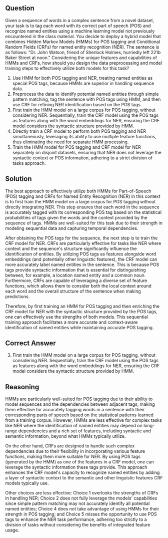 ## Question
Given a sequence of words in a complex sentence from a novel dataset, your task is to tag each word with its correct part of speech (POS) and recognize named entities using a machine learning model not previously encountered in the class material. You decide to deploy a hybrid model that combines Hidden Markov Models (HMMs) for POS tagging and Conditional Random Fields (CRFs) for named entity recognition (NER). The sentence is as follows: "Dr. John Watson, friend of Sherlock Holmes, hurriedly left 221b Baker Street at noon." Considering the unique features and capabilities of HMMs and CRFs, how should you design the data preprocessing and model training steps to effectively utilize both models for this task?

1. Use HMM for both POS tagging and NER, treating named entities as special POS tags, because HMMs are superior in handling sequence data.
2. Preprocess the data to identify potential named entities through simple pattern matching, tag the sentence with POS tags using HMM, and then use CRF for refining NER identification based on the POS tags.
3. First train the HMM model on a large corpus for POS tagging, without considering NER. Sequentially, train the CRF model using the POS tags as features along with the word embeddings for NER, ensuring the CRF model considers the syntactic structure provided by HMM.
4. Directly train a CRF model to perform both POS tagging and NER simultaneously, leveraging its ability to use multiple feature functions, thus eliminating the need for separate HMM processing.
5. Train the HMM model for POS tagging and CRF model for NER separately on disjoint datasets, ensuring that NER does not leverage the syntactic context or POS information, adhering to a strict division of tasks approach.

## Solution
The best approach to effectively utilize both HMMs for Part-of-Speech (POS) tagging and CRFs for Named Entity Recognition (NER) in this context is to first train the HMM model on a large corpus for POS tagging without directly integrating NER. This step ensures that each word in the sequence is accurately tagged with its corresponding POS tag based on the statistical probabilities of tags given the words and the context provided by the sequence of tags. HMMs are well-suited for this task due to their strength in modeling sequential data and capturing temporal dependencies.

After obtaining the POS tags for the sequence, the next step is to train the CRF model for NER. CRFs are particularly effective for tasks like NER where context and the sequence's structure significantly influence the identification of entities. By utilizing POS tags as features alongside word embeddings (and potentially other linguistic features), the CRF model can more accurately label named entities in the sentence. This is because POS tags provide syntactic information that is essential for distinguishing between, for example, a location named entity and a common noun. Furthermore, CRFs are capable of leveraging a diverse set of feature functions, which allows them to consider both the local context around each word and the overall structure of the sentence when making predictions.

Therefore, by first training an HMM for POS tagging and then enriching the CRF model for NER with the syntactic structure provided by the POS tags, one can effectively use the strengths of both models. This sequential training approach facilitates a more accurate and context-aware identification of named entities while maintaining accurate POS tagging.

## Correct Answer
3. First train the HMM model on a large corpus for POS tagging, without considering NER. Sequentially, train the CRF model using the POS tags as features along with the word embeddings for NER, ensuring the CRF model considers the syntactic structure provided by HMM.

## Reasoning
HMMs are particularly well-suited for POS tagging due to their ability to model sequences and the dependencies between adjacent tags, making them effective for accurately tagging words in a sentence with their corresponding parts of speech based on the statistical patterns learned from a training corpus. However, HMMs are less effective for complex tasks like NER where the identification of named entities may depend on long-range dependencies and a rich set of features, including syntactic and semantic information, beyond what HMMs typically utilize.

On the other hand, CRFs are designed to handle such complex dependencies due to their flexibility in incorporating various feature functions, making them more suitable for NER. By using POS tags (generated by the HMM) as one of the features in a CRF model, one can leverage the syntactic information these tags provide. This approach enhances the CRF model's capacity to recognize named entities by adding a layer of syntactic context to the semantic and other linguistic features CRF models typically use.

Other choices are less effective: Choice 1 overlooks the strengths of CRFs in handling NER; Choice 2 does not fully leverage the models' capabilities since simple pattern matching may not accurately identify all potential named entities; Choice 4 does not take advantage of using HMMs for their strength in POS tagging; and Choice 5 misses the opportunity to use POS tags to enhance the NER task performance, adhering too strictly to a division of tasks without considering the benefits of integrated feature usage.